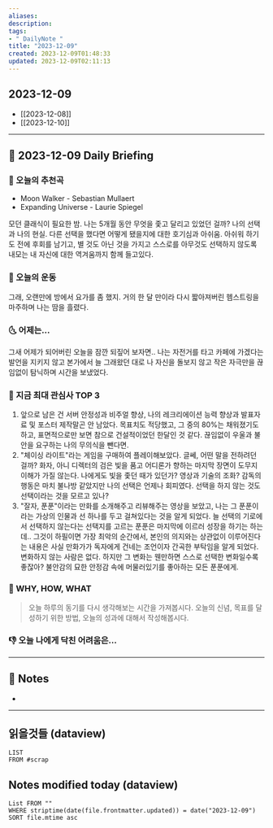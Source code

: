 ```yaml
---
aliases: 
description:
tags:
- " DailyNote "
title: "2023-12-09"
created: 2023-12-09T01:48:33
updated: 2023-12-09T02:11:13
---
```


## 2023-12-09

- [[2023-12-08]] 
- [[2023-12-10]]

---

## 📅 2023-12-09 Daily Briefing

### 🎵 오늘의 추천곡

- Moon Walker - Sebastian Mullaert
- Expanding Universe - Laurie Spiegel

모던 클래식이 필요한 밤. 나는 5개월 동안 무엇을 좇고 달리고 있었던 걸까? 나의 선택과 나의 현실. 다른 선택을 했다면 어떻게 됐을지에 대한 호기심과 아쉬움. 아쉬워 하기도 전에 후회를 남기고, 별 것도 아닌 것을 가지고 스스로를 아무것도 선택하지 않도록 내모는 내 자신에 대한 역겨움까지 함께 들고있다.

### 🏃 오늘의 운동

그래, 오랜만에 방에서 요가를 좀 했지. 거의 한 달 만이라 다시 짧아져버린 헴스트링을 마주하며 나는 땀을 흘렸다.

### 🌜 어제는...

그새 어제가 되어버린 오늘을 잠깐 되짚어 보자면.. 나는 자전거를 타고 카페에 가겠다는 발언을 지키지 않고 본가에서 늘 그래왔던 대로 나 자신을 돌보지 않고 작은 자극만을 끊임없이 탐닉하며 시간을 보냈었다. 

### 🧠 지금 최대 관심사 TOP 3

1. 앞으로 남은 건 서버 안정성과 비주얼 향상, 나의 레크리에이션 능력 향상과 발표자료 및 포스터 제작말곤 안 남았다. 목표치도 적당했고, 그 중의 80%는 채워졌기도 하고, 표면적으로만 보면 참으로 건설적이었던 한달인 것 같다. 끊임없이 우울과 불안을 요구하는 나의 무의식을 뺀다면.
2. "체이싱 라이트"라는 게임을 구매하여 플레이해보았다. 글쎄, 어떤 말을 전하려던 걸까? 화자, 아니 디렉터의 검은 빛을 품고 어디론가 향하는 마지막 장면이 도무지 이해가 가질 않는다. 나에게도 빛을 좇던 때가 있던가? 영상과 기술의 조화? 감독의 행동은 마치 불나방 같았지만 나의 선택은 언제나 회피였다. 선택을 하지 않는 것도 선택이라는 것을 모르고 있나?
3. "잘자, 푼푼"이라는 만화를 소개해주고 리뷰해주는 영상을 보았고, 나는 그 푼푼이라는 가상의 인물과 선 하나를 두고 걸쳐있다는 것을 알게 되었다. 늘 선택의 기로에서 선택하지 않는다는 선택지를 고르는 푼푼은 마지막에 이르러 성장을 하기는 하는데.. 그것이 하필이면 가장 최악의 순간에서, 본인의 의지와는 상관없이 이루어진다는 내용은 사실 만화가가 독자에게 건네는 조언이자 간곡한 부탁임을 알게 되었다. 변화하지 않는 사람은 없다. 하지만 그 변화는 웬만하면 스스로 선택한 변화일수록 좋잖아? 불안감의 묘한 안정감 속에 머물러있기를 좋아하는 모든 푼푼에게.

### 🚀 WHY, HOW, WHAT

> 오늘 하루의 동기를 다시 생각해보는 시간을 가져봅시다. 오늘의 신념, 목표를 달성하기 위한 방법, 오늘의 성과에 대해서 작성해봅시다.

### 👎 오늘 나에게 닥친 어려움은...

---

## 📝 Notes

- 

---

## 읽을것들 (dataview)

```dataview
LIST
FROM #scrap
```

## Notes modified today (dataview)

```dataview
List FROM "" 
WHERE striptime(date(file.frontmatter.updated)) = date("2023-12-09") 
SORT file.mtime asc
```
